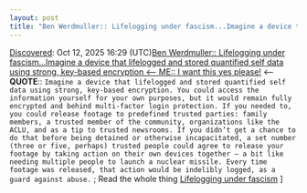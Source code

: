 ```yaml
---
layout: post
title: "Ben Werdmuller:: Lifelogging under fascism...Imagine a device that lifelogged and stored quantified self data using strong, key-based encryption <-- ME:: I want this yes please!"
---
```

[Discovered](http://rolandtanglao.com/2020/07/29/p1-blogthis-checkvist-list-links-to-blog/): Oct 12, 2025 16:29 (UTC)[Ben Werdmuller:: Lifelogging under fascism...Imagine a device that lifelogged and stored quantified self data using strong, key-based encryption <-- ME:: I want this yes please!](https://werd.io/lifelogging-under-fascism/) <-- **QUOTE**:: `Imagine a device that lifelogged and stored quantified self data using strong, key-based encryption. You could access the information yourself for your own purposes, but it would remain fully encrypted and behind multi-factor login protection. If you needed to, you could release footage to predefined trusted parties: family members, a trusted member of the community, organizations like the ACLU, and as a tip to trusted newsrooms. If you didn’t get a chance to do that before being detained or otherwise incapacitated, a set number (three or five, perhaps) trusted people could agree to release your footage by taking action on their own devices together — a bit like needing multiple people to launch a nuclear missile. Every time footage was released, that action would be indelibly logged, as a guard against abuse.` ; Read the whole thing [Lifelogging under fascism](https://werd.io/lifelogging-under-fascism/) ]
